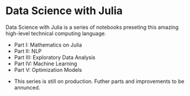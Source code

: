 # Data Science with Julia
Data Science with Julia is a series of notebooks preseting this amazing high-level technical computing language.

- Part I: Mathematics on Julia
- Part II: NLP
- Part III: Exploratory Data Analysis
- Part IV: Machine Learning
- Part V: Optimization Models

* This series is still on production. Futher parts and improvements to be annunced.
